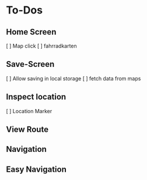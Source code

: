 # To-Dos

## Home Screen
[ ] Map click
[ ] fahrradkarten
## Save-Screen

[ ] Allow saving in local storage
[ ] fetch data from maps

## Inspect location

[ ] Location Marker

## View Route

## Navigation

## Easy Navigation